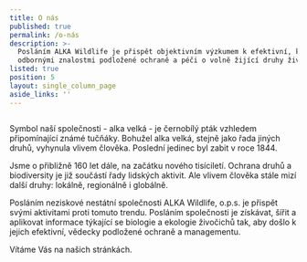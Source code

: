 ```yaml
---
title: O nás
published: true
permalink: /o-nás
description: >-
  Posláním ALKA Wildlife je přispět objektivním výzkumem k efektivní, kvalitními
  odbornými znalostmi podložené ochraně a péči o volně žijící druhy živočichů.
listed: true
position: 5
layout: single_column_page
aside_links: ''
---
```

![]()

Symbol naší společnosti - alka velká - je černobílý pták vzhledem připomínající známé tučňáky. Bohužel alka velká, stejně jako řada jiných druhů, vyhynula vlivem člověka. Poslední jedinec byl zabit v roce 1844.

Jsme o přibližně 160 let dále, na začátku nového tisíciletí. Ochrana druhů a biodiversity je již součástí řady lidských aktivit. Ale vlivem člověka stále mizí další druhy: lokálně, regionálně i globálně. 

Posláním neziskové nestátní společnosti ALKA Wildlife, o.p.s. je přispět svými aktivitami proti tomuto trendu. Posláním společnosti je získávat, šířit a aplikovat informace týkající se biologie a ekologie živočichů tak, aby došlo k jejich efektivní, vědecky podložené ochraně a managementu.

Vítáme Vás na našich stránkách.
